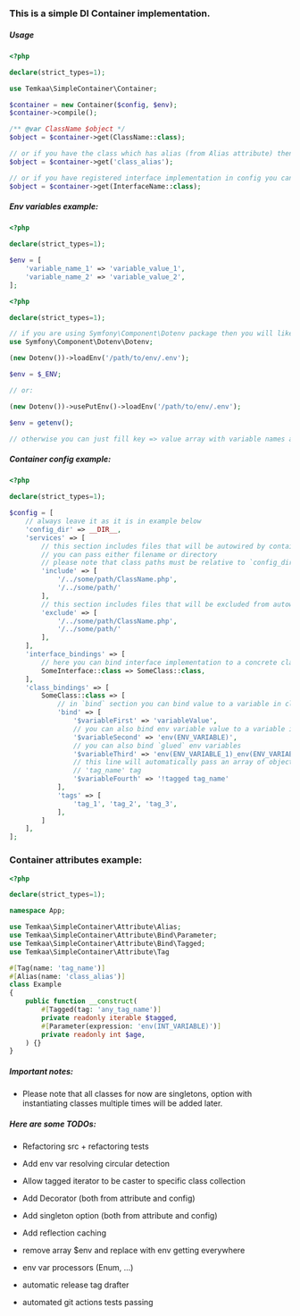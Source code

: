 ### This is a simple DI Container implementation.

##### Usage
```php
<?php

declare(strict_types=1);

use Temkaa\SimpleContainer\Container;

$container = new Container($config, $env);
$container->compile();

/** @var ClassName $object */
$object = $container->get(ClassName::class);

// or if you have the class which has alias (from Alias attribute) then you can get its instance by alias
$object = $container->get('class_alias');

// or if you have registered interface implementation in config you can get class which implements interface by calling
$object = $container->get(InterfaceName::class);
```

##### Env variables example:
```php
<?php

declare(strict_types=1);

$env = [
    'variable_name_1' => 'variable_value_1',
    'variable_name_2' => 'variable_value_2',
];
```

```php
<?php

declare(strict_types=1);

// if you are using Symfony\Component\Dotenv package then you will likely should do something like:
use Symfony\Component\Dotenv\Dotenv;

(new Dotenv())->loadEnv('/path/to/env/.env');

$env = $_ENV;

// or:

(new Dotenv())->usePutEnv()->loadEnv('/path/to/env/.env');

$env = getenv();

// otherwise you can just fill key => value array with variable names and values (they are all must be strings!).
```

##### Container config example:
```php
<?php

declare(strict_types=1);

$config = [
    // always leave it as it is in example below
    'config_dir' => __DIR__,
    'services' => [
        // this section includes files that will be autowired by container
        // you can pass either filename or directory
        // please note that class paths must be relative to `config_dir` path
        'include' => [
            '/../some/path/ClassName.php',
            '/../some/path/'
        ],
        // this section includes files that will be excluded from autowiring by container
        'exclude' => [
            '/../some/path/ClassName.php',
            '/../some/path/'
        ],
    ],
    'interface_bindings' => [
        // here you can bind interface implementation to a concrete class 
        SomeInterface::class => SomeClass::class,
    ],
    'class_bindings' => [
        SomeClass::class => [
            // in `bind` section you can bind value to a variable in class constructor
            'bind' => [
                '$variableFirst' => 'variableValue',
                // you can also bind env variable value to a variable in class constructor
                '$variableSecond' => 'env(ENV_VARIABLE)',
                // you can also bind `glued` env variables
                '$variableThird' => 'env(ENV_VARIABLE_1)_env(ENV_VARIABLE_2)',
                // this line will automatically pass an array of objects which have 
                // 'tag_name' tag
                '$variableFourth' => '!tagged tag_name'
            ],
            'tags' => [
                'tag_1', 'tag_2', 'tag_3',
            ],
        ]
    ],
];
```

### Container attributes example:
```php
<?php

declare(strict_types=1);

namespace App;

use Temkaa\SimpleContainer\Attribute\Alias;
use Temkaa\SimpleContainer\Attribute\Bind\Parameter;
use Temkaa\SimpleContainer\Attribute\Bind\Tagged;
use Temkaa\SimpleContainer\Attribute\Tag

#[Tag(name: 'tag_name')]
#[Alias(name: 'class_alias')]
class Example
{
    public function __construct(
        #[Tagged(tag: 'any_tag_name')]
        private readonly iterable $tagged,
        #[Parameter(expression: 'env(INT_VARIABLE)')]
        private readonly int $age,
    ) {}
}

```

##### Important notes:
- Please note that all classes for now are singletons, option with instantiating classes multiple times will be added later.

##### Here are some TODOs:
- Refactoring src + refactoring tests
- Add env var resolving circular detection
- Allow tagged iterator to be caster to specific class collection
- Add Decorator (both from attribute and config)
- Add singleton option (both from attribute and config)
- Add reflection caching
- remove array $env and replace with env getting everywhere
- env var processors (Enum, ...)

- automatic release tag drafter
- automated git actions tests passing

